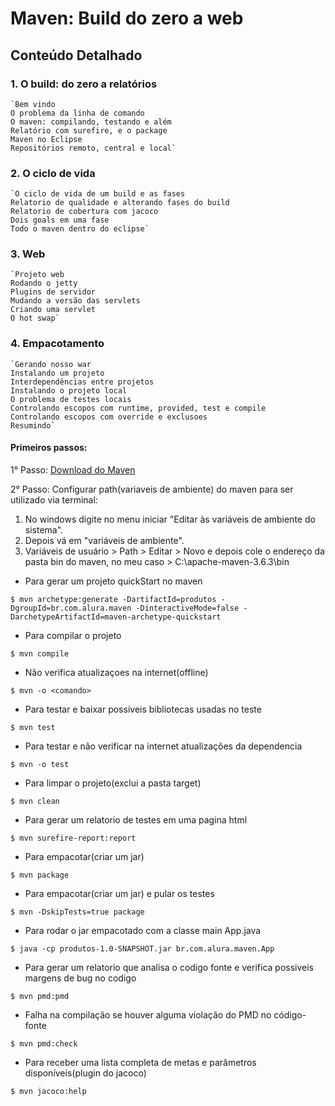 # Maven: Build do zero a web

## Conteúdo Detalhado

### 1. O build: do zero a relatórios
	`Bem vindo
	O problema da linha de comando
	O maven: compilando, testando e além
	Relatório com surefire, e o package
	Maven no Eclipse
	Repositórios remoto, central e local`

### 2. O ciclo de vida
	`O ciclo de vida de um build e as fases
	Relatorio de qualidade e alterando fases do build
	Relatorio de cobertura com jacoco
	Dois goals em uma fase
	Todo o maven dentro do eclipse`

### 3. Web
	`Projeto web
	Rodando o jetty
	Plugins de servidor
	Mudando a versão das servlets
	Criando uma servlet
	O hot swap`

### 4. Empacotamento
	`Gerando nosso war
	Instalando um projeto
	Interdependências entre projetos
	Instalando o projeto local
	O problema de testes locais
	Controlando escopos com runtime, provided, test e compile
	Controlando escopos com override e exclusoes
	Resumindo`

#### Primeiros passos:

1° Passo: [Download do Maven](https://maven.apache.org/download.cgi)

2° Passo: Configurar path(variaveis de ambiente) do maven para ser utilizado via terminal: 
1. No windows digite no menu iniciar "Editar às variáveis de ambiente do sistema". 
2. Depois vá em "variáveis de ambiente". 
3. Variáveis de usuário > Path > Editar > Novo e depois cole o endereço da pasta bin do maven, no meu caso > C:\apache-maven-3.6.3\bin

	
- Para gerar um projeto quickStart no maven

`$ mvn archetype:generate -DartifactId=produtos -DgroupId=br.com.alura.maven -DinteractiveMode=false -DarchetypeArtifactId=maven-archetype-quickstart`

- Para compilar o projeto

`$ mvn compile`

- Não verifica atualizaçoes na internet(offline)

`$ mvn -o <comando>`

- Para testar e baixar possiveis bibliotecas usadas no teste

`$ mvn test`

- Para testar e não verificar na internet atualizações da dependencia

`$ mvn -o test`

- Para limpar o projeto(exclui a pasta target)

`$ mvn clean`

- Para gerar um relatorio de testes em uma pagina html

`$ mvn surefire-report:report`

- Para empacotar(criar um jar)

`$ mvn package`

- Para empacotar(criar um jar) e pular os testes

`$ mvn -DskipTests=true package`

- Para rodar o jar empacotado com a classe main App.java

`$ java -cp produtos-1.0-SNAPSHOT.jar br.com.alura.maven.App`

- Para gerar um relatorio que analisa o codigo fonte e verifica possiveis margens de bug no codigo

`$ mvn pmd:pmd`

- Falha na compilação se houver alguma violação do PMD no código-fonte

`$ mvn pmd:check`

- Para receber uma lista completa de metas e parâmetros disponíveis(plugin do jacoco)

`$ mvn jacoco:help`

